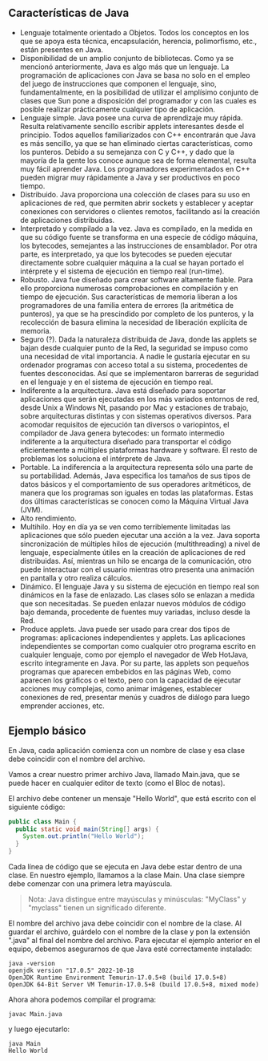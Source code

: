 ## Características de Java
- Lenguaje totalmente orientado a Objetos. Todos los conceptos en los que se apoya esta técnica, encapsulación, herencia, polimorfismo, etc., están presentes en Java.
- Disponibilidad de un amplio conjunto de bibliotecas. Como ya se mencionó anteriormente, Java es algo más que un lenguaje. La programación de aplicaciones con Java se basa no solo en el empleo del juego de instrucciones que componen el lenguaje, sino, fundamentalmente, en la posibilidad de utilizar el amplísimo conjunto de clases que Sun pone a disposición del programador y con las cuales es posible realizar prácticamente cualquier tipo de aplicación.
- Lenguaje simple. Java posee una curva de aprendizaje muy rápida. Resulta relativamente sencillo escribir applets interesantes desde el principio. Todos aquellos familiarizados con C++ encontrarán que Java es más sencillo, ya que se han eliminado ciertas características, como los punteros. Debido a su semejanza con C y C++, y dado que la mayoría de la gente los conoce aunque sea de forma elemental, resulta muy fácil aprender Java. Los programadores experimentados en C++ pueden migrar muy rápidamente a Java y ser productivos en poco tiempo.
- Distribuido. Java proporciona una colección de clases para su uso en aplicaciones de red, que permiten abrir sockets y establecer y aceptar conexiones con servidores o clientes remotos, facilitando así la creación de aplicaciones distribuidas.
- Interpretado y compilado a la vez. Java es compilado, en la medida en que su código fuente se transforma en una especie de código máquina, los bytecodes, semejantes a las instrucciones de ensamblador. Por otra parte, es interpretado, ya que los bytecodes se pueden ejecutar directamente sobre cualquier máquina a la cual se hayan portado el intérprete y el sistema de ejecución en tiempo real (run-time).
- Robusto. Java fue diseñado para crear software altamente fiable. Para ello proporciona numerosas comprobaciones en compilación y en tiempo de ejecución. Sus características de memoria liberan a los programadores de una familia entera de errores (la aritmética de punteros), ya que se ha prescindido por completo de los punteros, y la recolección de basura elimina la necesidad de liberación explícita de memoria.
- Seguro (?). Dada la naturaleza distribuida de Java, donde las applets se bajan desde cualquier punto de la Red, la seguridad se impuso como una necesidad de vital importancia. A nadie le gustaría ejecutar en su ordenador programas con acceso total a su sistema, procedentes de fuentes desconocidas. Así que se implementaron barreras de seguridad en el lenguaje y en el sistema de ejecución en tiempo real.
- Indiferente a la arquitectura. Java está diseñado para soportar aplicaciones que serán ejecutadas en los más variados entornos de red, desde Unix a Windows Nt, pasando por Mac y estaciones de trabajo, sobre arquitecturas distintas y con sistemas operativos diversos. Para acomodar requisitos de ejecución tan diversos o variopintos, el compilador de Java genera bytecodes: un formato intermedio indiferente a la arquitectura diseñado para transportar el código eficientemente a múltiples plataformas hardware y software. El resto de problemas los soluciona el intérprete de Java.
- Portable. La indiferencia a la arquitectura representa sólo una parte de su portabilidad. Además, Java especifica los tamaños de sus tipos de datos básicos y el comportamiento de sus operadores aritméticos, de manera que los programas son iguales en todas las plataformas. Estas dos últimas características se conocen como la Máquina Virtual Java (JVM).
- Alto rendimiento.
- Multihilo. Hoy en día ya se ven como terriblemente limitadas las aplicaciones que sólo pueden ejecutar una acción a la vez. Java soporta sincronización de múltiples hilos de ejecución (multithreading) a nivel de lenguaje, especialmente útiles en la creación de aplicaciones de red distribuidas. Así, mientras un hilo se encarga de la comunicación, otro puede interactuar con el usuario mientras otro presenta una animación en pantalla y otro realiza cálculos.
- Dinámico. El lenguaje Java y su sistema de ejecución en tiempo real son dinámicos en la fase de enlazado. Las clases sólo se enlazan a medida que son necesitadas. Se pueden enlazar nuevos módulos de código bajo demanda, procedente de fuentes muy variadas, incluso desde la Red.
- Produce applets. Java puede ser usado para crear dos tipos de programas: aplicaciones independientes y applets. Las aplicaciones independientes se comportan como cualquier otro programa escrito en cualquier lenguaje, como por ejemplo el navegador de Web HotJava, escrito íntegramente en Java. Por su parte, las applets son pequeños programas que aparecen embebidos en las páginas Web, como aparecen los gráficos o el texto, pero con la capacidad de ejecutar acciones muy complejas, como animar imágenes, establecer conexiones de red, presentar menús y cuadros de diálogo para luego emprender acciones, etc.

## Ejemplo básico

En Java, cada aplicación comienza con un nombre de clase y esa clase debe coincidir con el nombre del archivo.

Vamos a crear nuestro primer archivo Java, llamado Main.java, que se puede hacer en cualquier editor de texto (como el Bloc de notas).

El archivo debe contener un mensaje "Hello World", que está escrito con el siguiente código:

```java
public class Main {
  public static void main(String[] args) {
    System.out.println("Hello World");
  }
}
```

Cada línea de código que se ejecuta en Java debe estar dentro de una clase. En nuestro ejemplo, llamamos a la clase Main. Una clase siempre debe comenzar con una primera letra mayúscula.

> Nota: Java distingue entre mayúsculas y minúsculas: "MyClass" y "myclass" tienen un significado diferente.

El nombre del archivo java debe coincidir con el nombre de la clase. Al guardar el archivo, guárdelo con el nombre de la clase y pon la extensión ".java" al final del nombre del archivo. Para ejecutar el ejemplo anterior en el equipo, debemos asegurarnos de que Java esté correctamente instalado:

```shell
java -version
openjdk version "17.0.5" 2022-10-18
OpenJDK Runtime Environment Temurin-17.0.5+8 (build 17.0.5+8)
OpenJDK 64-Bit Server VM Temurin-17.0.5+8 (build 17.0.5+8, mixed mode)
```

Ahora ahora podemos compilar el programa:

```shell
javac Main.java
```

y luego ejecutarlo:

```shell
java Main
Hello World
```

